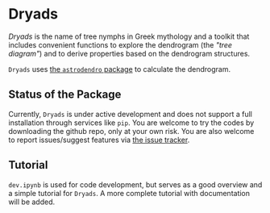 # Dryads
*Dryads* is the name of tree nymphs in Greek mythology and a toolkit that includes convenient functions to explore the dendrogram (the *"tree diagram"*) and to derive properties based on the dendrogram structures.

`Dryads` uses [the `astrodendro` package](http://dendrograms.org) to calculate the dendrogram.

## Status of the Package
Currently, `Dryads` is under active development and does not support a full installation through services like `pip`.  You are welcome to try the codes by downloading the github repo, only at your own risk.  You are also welcome to report issues/suggest features via [the issue tracker](https://github.com/hopehhchen/Dryads/issues).


## Tutorial
`dev.ipynb` is used for code development, but serves as a good overview and a simple tutorial for `Dryads`.  A more complete tutorial with documentation will be added.

